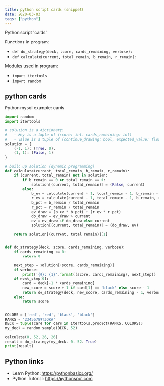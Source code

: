 ```yaml
---
title: python script cards (snippet)
date: 2020-03-03
tags: ["python"]
---
```

Python script 'cards'

Functions in program: 
* `def do_strategy(deck, score, cards_remaining, verbose):`
* `def calculate(current, total_remain, b_remain, r_remain):`

Modules used in program: 
* `import itertools`
* `import random`

## python cards

Python mysql example: cards

```python
import random
import itertools

# solution is a dictionary:
#   - Key is a tuple of (score: int, cards_remaining: int)
#   - Value is a tuple of (continue_drawing: bool, expected_value: float)
solution = {
    (-1, 1): (True, 0),
    (1, 1): (False, 1)
}

# build up solution (dynamic programming)
def calculate(current, total_remain, b_remain, r_remain):
    if (current, total_remain) not in solution:
        if b_remain == 0 or total_remain == 0:
            solution[(current, total_remain)] = (False, current)
        else:
            b_ev = calculate(current + 1, total_remain - 1, b_remain - 1, r_remain)
            r_ev = calculate(current - 1, total_remain - 1, b_remain, r_remain - 1)
            b_pct = b_remain / total_remain
            r_pct = r_remain / total_remain
            ev_draw = (b_ev * b_pct) + (r_ev * r_pct)
            do_draw = ev_draw > current
            ev = ev_draw if do_draw else current
            solution[(current, total_remain)] = (do_draw, ev)

    return solution[(current, total_remain)][1]


def do_strategy(deck, score, cards_remaining, verbose):
    if cards_remaining <= 0:
        return 0

    next_step = solution[(score, cards_remaining)]
    if verbose:
        print('{0}: {1}'.format((score, cards_remaining), next_step))
    if next_step[0]:
        card = deck[-1 * cards_remaining]
        new_score = score + 1 if card[1] == 'black' else score - 1
        return do_strategy(deck, new_score, cards_remaining - 1, verbose)
    else:
        return score


COLORS = ['red', 'red', 'black', 'black']
RANKS = '23456789TJQKA'
DECK = tuple(card for card in itertools.product(RANKS, COLORS))
my_deck = random.sample(DECK, 52)

calculate(0, 52, 26, 26)
result = do_strategy(my_deck, 0, 52, True)
print(result)


```

## Python links

- Learn Python: https://pythonbasics.org/
- Python Tutorial: https://pythonspot.com
